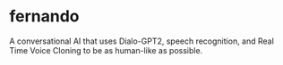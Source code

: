 # fernando
A conversational AI that uses Dialo-GPT2, speech recognition, and Real Time Voice Cloning to be as human-like as possible.
